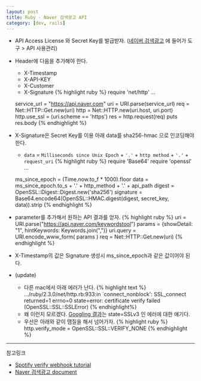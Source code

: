```yaml
---
layout: post
title: Ruby - Naver 검색광고 API
category: [dev, rails]
---
```


- API Access License 와 Secret Key를 발급받자. ([네이버 검색광고](https://manage.searchad.naver.com/) 에 들어가 도구 > API 사용관리)
- Header에 다음을 추가해야 한다.
  - X-Timestamp
  - X-API-KEY
  - X-Customer
  - X-Signature
  {% highlight ruby %}
  require 'net/http'
  ...

  service_url = "https://api.naver.com"
  uri = URI.parse(service_url)
  req = Net::HTTP::Get.new(uri)
  http = Net::HTTP.new(uri.host, uri.port)
  http.use_ssl = (uri.scheme == 'https')
  res = http.request(req)
  puts res.body
  {% endhighlight %}

- X-Signature은 Secret Key를 이용 아래 data를 sha256-hmac 으로 인코딩해야 한다.
  - `data` = `Milliseconds since Unix Epoch` + `'.'` + `http method` + `'.'` + `request_uri`
  {% highlight ruby %}
  require 'Base64'
  require 'openssl'
  ...

  ms_since_epoch = (Time.now.to_f * 1000).floor
  data = ms_since_epoch.to_s + '.' + http_method + '.' + api_path
  digest = OpenSSL::Digest::Digest.new('sha256')
  signature = Base64.encode64(OpenSSL::HMAC.digest(digest, secret_key, data)).strip
  {% endhighlight %}

- parameter를 추가해서 원하는 API 결과를 얻자.
  {% highlight ruby %}
  uri = URI.parse("https://api.naver.com/keywordstool")
  params = {showDetail: "1", hintKeywords: Keywords.join(",")}
  uri.query = URI.encode_www_form( params )
  req = Net::HTTP::Get.new(uri)
  {% endhighlight %}

- X-Timestamp의 값은 Signature 생성시 ms_since_epoch과 같은 값이어야 된다.
- (update)
  - 다른 mac에서 아래 에러가 난다.
    {% highlight text %}
    .../ruby/2.3.0/net/http.rb:933:in `connect_nonblock': SSL_connect returned=1 errno=0 state=error: certificate verify failed (OpenSSL::SSL::SSLError)
    {% endhighlight%}
  - 왜 이런지 모르겠다. [Googling 결과](http://mislav.net/2013/07/ruby-openssl/)는 state=SSLv3 인 에러에 대한 얘기다.
  - 우선은 아래와 같이 땜질을 해서 넘어가자.
     {% highlight ruby %}
      http.verify_mode = OpenSSL::SSL::VERIFY_NONE
     {% endhighlight %}

----
참고링크

- [Spotify verify webhook tutorial](https://help.shopify.com/api/tutorials/webhooks#verify-webhook)
- [Naver 검색광고 document](https://github.com/naver/searchad-apidoc)
